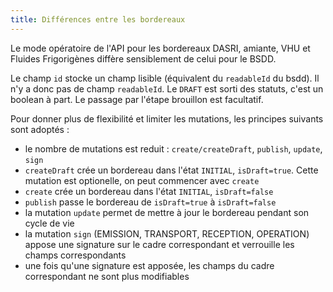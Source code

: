 ```yaml
---
title: Différences entre les bordereaux
---
```


Le mode opératoire de l'API pour les bordereaux DASRI, amiante, VHU et Fluides Frigorigènes diffère sensiblement de celui pour le BSDD.

Le champ `id` stocke un champ lisible (équivalent du `readableId` du bsdd). Il n'y a donc pas de champ `readableId`.
Le `DRAFT` est sorti des statuts, c'est un boolean à part. Le passage par l'étape brouillon est facultatif.

Pour donner plus de flexibilité et limiter les mutations, les principes suivants sont adoptés :
- le nombre de mutations est reduit : `create/createDraft`, `publish`, `update`, `sign`
- `createDraft` crée un bordereau dans l'état `INITIAL`, `isDraft=true`. Cette mutation est optionelle, on peut commencer avec `create`
- `create` crée un bordereau dans l'état `INITIAL`, `isDraft=false`
- `publish` passe le bordereau de `isDraft=true` à `isDraft=false`
- la mutation `update` permet de mettre à jour le bordereau pendant son cycle de vie
- la mutation `sign` (EMISSION, TRANSPORT, RECEPTION, OPERATION) appose une signature sur le cadre correspondant et verrouille les champs correspondants
- une fois qu'une signature est apposée, les champs du cadre correspondant ne sont plus modifiables
